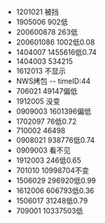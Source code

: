 - 1201021  被挡
- 1905006  902低
- 200600878 263低
- 200601086 1002低0.08
- 1404007  1455616低0.74
- 1404003  534215
- 1612013  不显示
- NWS烤包  -- timeID:44
- 706021  49147偏低
- 1912005  没变
- 0909003 1601396偏低
- 1702097  76低0.72
- 710002   46498
- 0908021  938776低0.74
- 0909003  看不见
- 1912003  246低0.65
- 701010  10998704不变
- 1506029  296920低0.99
- 1612006  606793低0.36
- 1506017  31248低0.79
- 709001  10337503低  